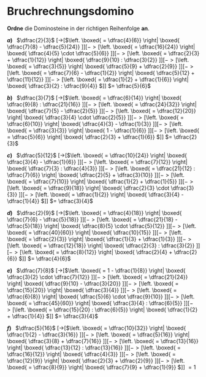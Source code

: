 <!--
version:  0.0.1

language: de

@style
input {
    text-align: center;
}

.flex-container {
    display: flex;
    flex-wrap: wrap;
    align-items: stretch;
    gap: 20px;
}

.flex-child {
    flex: 1;
    min-width: 350px;
    margin-right: 20px;
}

@media (max-width: 400px) {
    .flex-child {
        flex: 100%;
        margin-right: 0;
    }
}
@end

formula: \carry   \textcolor{red}{\scriptsize #1}
formula: \digit   \rlap{\carry{#1}}\phantom{#2}#2
formula: \permil  \text{‰}


import: https://raw.githubusercontent.com/LiaTemplates/Tikz-Jax/main/README.md

script: https://cdn.jsdelivr.net/gh/LiaTemplates/Tikz-Jax@main/dist/index.js

import: https://raw.githubusercontent.com/liaTemplates/algebrite/master/README.md

import: https://raw.githubusercontent.com/LiaTemplates/GGBScript/refs/heads/main/README.md




tags: Bruchrechnung, mittel, normal, Bestimmen

comment: Bilde eine Dominoreihe aus sechs Dominosteinen, auf denen Bruchrechnung zu finden ist.

author: Martin Lommatzsch

-->




# Bruchrechnungsdomino


**Ordne** die Dominosteine in der richtigen Reihenfolge **an**.


<!-- data-randomize="true"  
data-solution-button="5"  -->
__$a)\;\;$__  $\dfrac{2}{3}$
 [->[$\left. \boxed{ = \dfrac{4}{6}} \right\| \boxed{ \dfrac{7}{8} - \dfrac{5}{24}} $]]
 [->[$\left. \boxed{ = \dfrac{16}{24}} \right\| \boxed{ \dfrac{4}{5} \cdot \dfrac{5}{6}} $]]
 [->[$\left. \boxed{ = \dfrac{2}{3} + \dfrac{1}{12}} \right\| \boxed{ \dfrac{9}{10} : \dfrac{3}{2}} $]]
 [->[$\left. \boxed{ = \dfrac{3}{5}} \right\| \boxed{ \dfrac{5}{9} + \dfrac{2}{9}} $]]
 [->[$\left. \boxed{ = \dfrac{7}{6} - \dfrac{1}{2}} \right\| \boxed{ \dfrac{5}{12} + \dfrac{11}{12}} $]]
 [->[$\left. \boxed{ = \dfrac{1}{2} + \dfrac{1}{6}} \right\| \boxed{ \dfrac{3}{2} : \dfrac{9}{4}} $]]
$= \dfrac{5}{6}$


<!-- data-randomize="true"  
data-solution-button="5"  -->
__$b)\;\;$__  $\dfrac{3}{7}$
 [->[$\left. \boxed{ = \dfrac{6}{14}} \right\| \boxed{ \dfrac{9}{8} : \dfrac{21}{16}} $]]
 [->[$\left. \boxed{ = \dfrac{24}{32}} \right\| \boxed{ \dfrac{7}{5} - \dfrac{2}{5}} $]]
 [->[$\left. \boxed{ = \dfrac{12}{20}} \right\| \boxed{ \dfrac{3}{4} \cdot \dfrac{2}{5}} $]]
 [->[$\left. \boxed{ = \dfrac{6}{10}} \right\| \boxed{ \dfrac{4}{3} - \dfrac{1}{3}} $]]
 [->[$\left. \boxed{ = \dfrac{3}{3}} \right\| \boxed{ 1 - \dfrac{1}{6}} $]]
 [->[$\left. \boxed{ = \dfrac{5}{6}} \right\| \boxed{ \dfrac{2}{3} + \dfrac{1}{6}} $]]
$= \dfrac{2}{3}$


<!-- data-randomize="true"  
data-solution-button="5"  -->
__$c)\;\;$__  $\dfrac{5}{12}$
 [->[$\left. \boxed{ = \dfrac{10}{24}} \right\| \boxed{ \dfrac{3}{4} - \dfrac{1}{6}} $]]
 [->[$\left. \boxed{ = \dfrac{7}{12}} \right\| \boxed{ \dfrac{7}{3} : \dfrac{4}{3}} $]]
 [->[$\left. \boxed{ = \dfrac{21}{12} : \dfrac{7}{6}} \right\| \boxed{ \dfrac{2}{5} + \dfrac{3}{10}} $]]
 [->[$\left. \boxed{ = \dfrac{7}{10}} \right\| \boxed{ \dfrac{1}{2} + \dfrac{1}{5}} $]]
 [->[$\left. \boxed{ = \dfrac{9}{18}} \right\| \boxed{ \dfrac{2}{3} \cdot \dfrac{3}{3}} $]]
 [->[$\left. \boxed{ = \dfrac{1}{2}} \right\| \boxed{ \dfrac{3}{4} - \dfrac{1}{4}} $]]
$= \dfrac{3}{4}$


<!-- data-randomize="true"  
data-solution-button="5"  -->
__$d)\;\;$__  $\dfrac{2}{9}$
 [->[$\left. \boxed{ = \dfrac{4}{18}} \right\| \boxed{ \dfrac{7}{6} - \dfrac{5}{18}} $]]
 [->[$\left. \boxed{ = \dfrac{21}{18} - \dfrac{5}{18}} \right\| \boxed{ \dfrac{8}{5} \cdot \dfrac{5}{12}} $]]
 [->[$\left. \boxed{ = \dfrac{40}{60}} \right\| \boxed{ \dfrac{10}{15}} $]]
 [->[$\left. \boxed{ = \dfrac{2}{3}} \right\| \boxed{ \dfrac{1}{3} + \dfrac{1}{3}} $]]
 [->[$\left. \boxed{ = \dfrac{12}{18}} \right\| \boxed{ \dfrac{2}{3} : \dfrac{3}{2}} $]]
 [->[$\left. \boxed{ = \dfrac{8}{12}} \right\| \boxed{ \dfrac{2}{4} + \dfrac{2}{6}} $]]
$= \dfrac{4}{6}$


<!-- data-randomize="true"  
data-solution-button="5"  -->
__$e)\;\;$__  $\dfrac{7}{8}$
 [->[$\left. \boxed{ = 1 - \dfrac{1}{8}} \right\| \boxed{ \dfrac{3}{2} \cdot \dfrac{7}{12}} $]]
 [->[$\left. \boxed{ = \dfrac{21}{24}} \right\| \boxed{ \dfrac{9}{10} - \dfrac{3}{20}} $]]
 [->[$\left. \boxed{ = \dfrac{15}{20}} \right\| \boxed{ \dfrac{3}{4}} $]]
 [->[$\left. \boxed{ = \dfrac{6}{8}} \right\| \boxed{ \dfrac{5}{6} \cdot \dfrac{9}{10}} $]]
 [->[$\left. \boxed{ = \dfrac{45}{60}} \right\| \boxed{ \dfrac{3}{4} : \dfrac{6}{5}} $]]
 [->[$\left. \boxed{ = \dfrac{15}{20} : \dfrac{6}{5}} \right\| \boxed{ \dfrac{1}{2} + \dfrac{1}{4}} $]]
$= \dfrac{3}{4}$


<!-- data-randomize="true"  
data-solution-button="5"  -->
__$f)\;\;$__  $\dfrac{5}{16}$
 [->[$\left. \boxed{ = \dfrac{10}{32}} \right\| \boxed{ \dfrac{1}{2} - \dfrac{3}{16}} $]]
 [->[$\left. \boxed{ = \dfrac{5}{16}} \right\| \boxed{ \dfrac{3}{8} + \dfrac{7}{16}} $]]
 [->[$\left. \boxed{ = \dfrac{13}{16}} \right\| \boxed{ \dfrac{13}{12} : \dfrac{13}{16}} $]]
 [->[$\left. \boxed{ = \dfrac{16}{12}} \right\| \boxed{ \dfrac{4}{3}} $]]
 [->[$\left. \boxed{ = \dfrac{12}{9}} \right\| \boxed{ \dfrac{2}{3} + \dfrac{2}{9}} $]]
 [->[$\left. \boxed{ = \dfrac{8}{9}} \right\| \boxed{ \dfrac{7}{9} + \dfrac{1}{9}} $]]
$= 1$






